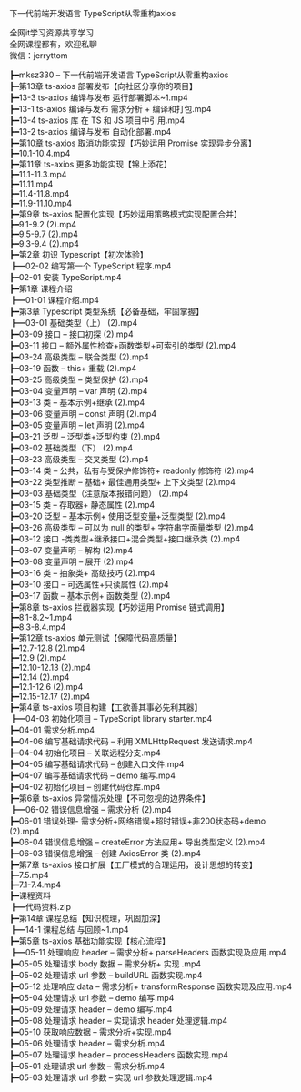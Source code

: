 下一代前端开发语言 TypeScript从零重构axios

全网it学习资源共享学习<br>全网课程都有，欢迎私聊<br>微信：jerryttom<br>

┣━mksz330 – 下一代前端开发语言 TypeScript从零重构axios<br> ┣━第13章 ts-axios 部署发布【向社区分享你的项目】<br> ┣━13-3 ts-axios 编译与发布 运行部署脚本~1.mp4<br> ┣━13-1 ts-axios 编译与发布 需求分析 + 编译和打包.mp4<br> ┣━13-4 ts-axios 库 在 TS 和 JS 项目中引用.mp4<br> ┣━13-2 ts-axios 编译与发布 自动化部署.mp4<br> ┣━第10章 ts-axios 取消功能实现【巧妙运用 Promise 实现异步分离】<br> ┣━10.1-10.4.mp4<br> ┣━第11章 ts-axios 更多功能实现【锦上添花】<br> ┣━11.1-11.3.mp4<br> ┣━11.11.mp4<br> ┣━11.4-11.8.mp4<br> ┣━11.9-11.10.mp4<br> ┣━第9章 ts-axios 配置化实现【巧妙运用策略模式实现配置合并】<br> ┣━9.1-9.2 (2).mp4<br> ┣━9.5-9.7 (2).mp4<br> ┣━9.3-9.4 (2).mp4<br> ┣━第2章 初识 Typescript【初次体验】<br> ┣━02-02 编写第一个 TypeScript 程序.mp4<br> ┣━02-01 安装 TypeScript.mp4<br> ┣━第1章 课程介绍<br> ┣━01-01 课程介绍.mp4<br> ┣━第3章 Typescript 类型系统【必备基础，牢固掌握】<br> ┣━03-01 基础类型（上） (2).mp4<br> ┣━03-09 接口 – 接口初探 (2).mp4<br> ┣━03-11 接口 – 额外属性检查+函数类型+可索引的类型 (2).mp4<br> ┣━03-24 高级类型 – 联合类型 (2).mp4<br> ┣━03-19 函数 – this+ 重载 (2).mp4<br> ┣━03-25 高级类型 – 类型保护 (2).mp4<br> ┣━03-04 变量声明 – var 声明 (2).mp4<br> ┣━03-13 类 – 基本示例+继承 (2).mp4<br> ┣━03-06 变量声明 – const 声明 (2).mp4<br> ┣━03-05 变量声明 – let 声明 (2).mp4<br> ┣━03-21 泛型 – 泛型类+泛型约束 (2).mp4<br> ┣━03-02 基础类型（下） (2).mp4<br> ┣━03-23 高级类型 – 交叉类型 (2).mp4<br> ┣━03-14 类 – 公共，私有与受保护修饰符+ readonly 修饰符 (2).mp4<br> ┣━03-22 类型推断 – 基础+ 最佳通用类型+ 上下文类型 (2).mp4<br> ┣━03-03 基础类型（注意版本报错问题） (2).mp4<br> ┣━03-15 类 – 存取器+ 静态属性 (2).mp4<br> ┣━03-20 泛型 – 基本示例+ 使用泛型变量+泛型类型 (2).mp4<br> ┣━03-26 高级类型 – 可以为 null 的类型+ 字符串字面量类型 (2).mp4<br> ┣━03-12 接口 -类类型+继承接口+混合类型+接口继承类 (2).mp4<br> ┣━03-07 变量声明 – 解构 (2).mp4<br> ┣━03-08 变量声明 – 展开 (2).mp4<br> ┣━03-16 类 – 抽象类+ 高级技巧 (2).mp4<br> ┣━03-10 接口 – 可选属性+只读属性 (2).mp4<br> ┣━03-17 函数 – 基本示例+ 函数类型 (2).mp4<br> ┣━第8章 ts-axios 拦截器实现【巧妙运用 Promise 链式调用】<br> ┣━8.1-8.2~1.mp4<br> ┣━8.3-8.4.mp4<br> ┣━第12章 ts-axios 单元测试【保障代码高质量】<br> ┣━12.7-12.8 (2).mp4<br> ┣━12.9 (2).mp4<br> ┣━12.10-12.13 (2).mp4<br> ┣━12.14 (2).mp4<br> ┣━12.1-12.6 (2).mp4<br> ┣━12.15-12.17 (2).mp4<br> ┣━第4章 ts-axios 项目构建【工欲善其事必先利其器】<br> ┣━04-03 初始化项目 – TypeScript library starter.mp4<br> ┣━04-01 需求分析.mp4<br> ┣━04-06 编写基础请求代码 – 利用 XMLHttpRequest 发送请求.mp4<br> ┣━04-04 初始化项目 – 关联远程分支.mp4<br> ┣━04-05 编写基础请求代码 – 创建入口文件.mp4<br> ┣━04-07 编写基础请求代码 – demo 编写.mp4<br> ┣━04-02 初始化项目 – 创建代码仓库.mp4<br> ┣━第6章 ts-axios 异常情况处理【不可忽视的边界条件】<br> ┣━06-02 错误信息增强 – 需求分析 (2).mp4<br> ┣━06-01 错误处理- 需求分析+网络错误+超时错误+非200状态码+demo (2).mp4<br> ┣━06-04 错误信息增强 – createError 方法应用+ 导出类型定义 (2).mp4<br> ┣━06-03 错误信息增强 – 创建 AxiosError 类 (2).mp4<br> ┣━第7章 ts-axios 接口扩展【工厂模式的合理运用，设计思想的转变】<br> ┣━7.5.mp4<br> ┣━7.1-7.4.mp4<br> ┣━课程资料<br> ┣━代码资料.zip<br> ┣━第14章 课程总结【知识梳理，巩固加深】<br> ┣━14-1 课程总结 与回顾~1.mp4<br> ┣━第5章 ts-axios 基础功能实现【核心流程】<br> ┣━05-11 处理响应 header – 需求分析+ parseHeaders 函数实现及应用.mp4<br> ┣━05-05 处理请求 body 数据 – 需求分析+ 实现 .mp4<br> ┣━05-02 处理请求 url 参数 – buildURL 函数实现.mp4<br> ┣━05-12 处理响应 data – 需求分析+ transformResponse 函数实现及应用.mp4<br> ┣━05-04 处理请求 url 参数 – demo 编写.mp4<br> ┣━05-09 处理请求 header – demo 编写.mp4<br> ┣━05-08 处理请求 header – 实现请求 header 处理逻辑.mp4<br> ┣━05-10 获取响应数据 – 需求分析+实现.mp4<br> ┣━05-06 处理请求 header – 需求分析.mp4<br> ┣━05-07 处理请求 header – processHeaders 函数实现.mp4<br> ┣━05-01 处理请求 url 参数 – 需求分析.mp4<br> ┣━05-03 处理请求 url 参数 – 实现 url 参数处理逻辑.mp4
